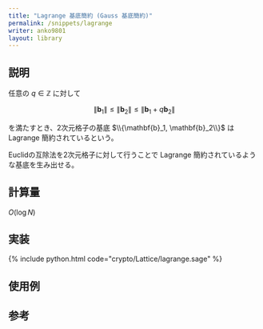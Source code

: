 ```yaml
---
title: "Lagrange 基底簡約 (Gauss 基底簡約)"
permalink: /snippets/lagrange
writer: anko9801
layout: library
---
```


## 説明

任意の $q \in \mathbb{Z}$ に対して

$$
\|\mathbf{b}_1\| \leq \|\mathbf{b}_2\| \leq \|\mathbf{b}_1 + q\mathbf{b}_2\|
$$

を満たすとき、2次元格子の基底 $\\{\mathbf{b}_1, \mathbf{b}_2\\}$ はLagrange 簡約されているという。

Euclidの互除法を2次元格子に対して行うことで Lagrange 簡約されているような基底を生み出せる。

## 計算量

$O(\log{N})$


## 実装

{% include python.html code="crypto/Lattice/lagrange.sage" %}

## 使用例

## 参考
